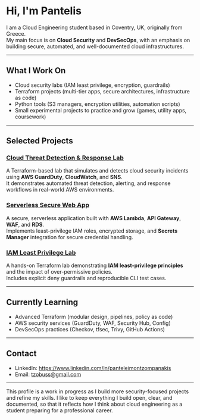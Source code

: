 # Hi, I'm Pantelis

I am a Cloud Engineering student based in Coventry, UK, originally from Greece.  
My main focus is on **Cloud Security** and **DevSecOps**, with an emphasis on building secure, automated, and well-documented cloud infrastructures.

---

## What I Work On
- Cloud security labs (IAM least privilege, encryption, guardrails)  
- Terraform projects (multi-tier apps, secure architectures, infrastructure as code)  
- Python tools (S3 managers, encryption utilities, automation scripts)  
- Small experimental projects to practice and grow (games, utility apps, coursework)  

---

## Selected Projects

### [**Cloud Threat Detection & Response Lab**](https://github.com/pantelovich/cloud-threat-detection-lab)
A Terraform-based lab that simulates and detects cloud security incidents using **AWS GuardDuty**, **CloudWatch**, and **SNS**.  
It demonstrates automated threat detection, alerting, and response workflows in real-world AWS environments.

### [**Serverless Secure Web App**](https://github.com/pantelovich/serverless-secure-webapp)
A secure, serverless application built with **AWS Lambda**, **API Gateway**, **WAF**, and **RDS**.  
Implements least-privilege IAM roles, encrypted storage, and **Secrets Manager** integration for secure credential handling.

### [**IAM Least Privilege Lab**](https://github.com/pantelovich/iam-least-privilege-lab)
A hands-on Terraform lab demonstrating **IAM least-privilege principles** and the impact of over-permissive policies.  
Includes explicit deny guardrails and reproducible CLI test cases.

---

## Currently Learning
- Advanced Terraform (modular design, pipelines, policy as code)  
- AWS security services (GuardDuty, WAF, Security Hub, Config)  
- DevSecOps practices (Checkov, tfsec, Trivy, GitHub Actions)  

---

## Contact
- LinkedIn: https://www.linkedin.com/in/panteleimontzompanakis  
- Email: tzobuss@gmail.com

---

This profile is a work in progress as I build more security-focused projects and refine my skills. I like to keep everything I build open, clear, and documented, so that it reflects how I think about cloud engineering as a student preparing for a professional career.


